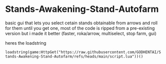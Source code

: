 # Stands-Awakening-Stand-Autofarm
basic gui that lets you select cetain stands obtainable from arrows and roll for them until you get one, most of the code is ripped from a pre-existing version but i made it better (faster, roka/arrow, multiselect, stop farm, gui)


heres the loadstring

`loadstring(game:HttpGet("https://raw.githubusercontent.com/GODHENTAI/Stands-Awakening-Stand-Autofarm/refs/heads/main/script.lua"))()`


